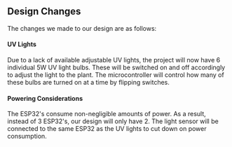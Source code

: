 ## Design Changes

The changes we made to our design are as follows:

#### UV Lights
Due to a lack of available adjustable UV lights, the project will now have 6 individual 5W UV light bulbs.
These will be switched on and off accordingly to adjust the light to the plant.
The microcontroller will control how many of these bulbs are turned on at a time by flipping switches.

#### Powering Considerations
The ESP32's consume non-negligible amounts of power. As a result, instead of 3 ESP32's, our design will only have 2.
The light sensor will be connected to the same ESP32 as the UV lights to cut down on power consumption.

